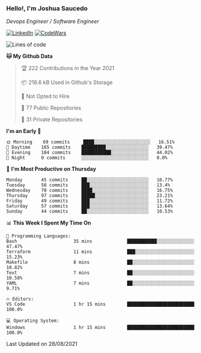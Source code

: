 ### Hello!, I'm Joshua Saucedo
*Devops Engineer / Software Engineer*  

[![LinkedIn](https://img.shields.io/badge/LinkedIn-0073b1?logo=linkedin&style=flat-square&logoColor=white)](https://www.linkedin.com/in/joshua-nathanael-saucedo-uriarte-bb0336169/)
[![CodeWars](https://www.codewars.com/users/joshuansu0897/badges/micro)](https://www.codewars.com/users/joshuansu0897)

<!--START_SECTION:waka-->
![Lines of code](https://img.shields.io/badge/From%20Hello%20World%20I%27ve%20Written-3.7%20million%20lines%20of%20code-blue)

**🐱 My Github Data** 

> 🏆 222 Contributions in the Year 2021
 > 
> 📦 218.6 kB Used in Github's Storage 
 > 
> 🚫 Not Opted to Hire
 > 
> 📜 77 Public Repositories 
 > 
> 🔑 31 Private Repositories  
 > 
**I'm an Early 🐤** 

```text
🌞 Morning    69 commits     ████░░░░░░░░░░░░░░░░░░░░░   16.51% 
🌆 Daytime    165 commits    █████████░░░░░░░░░░░░░░░░   39.47% 
🌃 Evening    184 commits    ███████████░░░░░░░░░░░░░░   44.02% 
🌙 Night      0 commits      ░░░░░░░░░░░░░░░░░░░░░░░░░   0.0%

```
📅 **I'm Most Productive on Thursday** 

```text
Monday       45 commits     ██░░░░░░░░░░░░░░░░░░░░░░░   10.77% 
Tuesday      56 commits     ███░░░░░░░░░░░░░░░░░░░░░░   13.4% 
Wednesday    70 commits     ████░░░░░░░░░░░░░░░░░░░░░   16.75% 
Thursday     97 commits     █████░░░░░░░░░░░░░░░░░░░░   23.21% 
Friday       49 commits     ███░░░░░░░░░░░░░░░░░░░░░░   11.72% 
Saturday     57 commits     ███░░░░░░░░░░░░░░░░░░░░░░   13.64% 
Sunday       44 commits     ██░░░░░░░░░░░░░░░░░░░░░░░   10.53%

```


📊 **This Week I Spent My Time On** 

```text
💬 Programming Languages: 
Bash                     35 mins             ███████████░░░░░░░░░░░░░░   47.47% 
Terraform                11 mins             ███░░░░░░░░░░░░░░░░░░░░░░   15.23% 
Makefile                 8 mins              ██░░░░░░░░░░░░░░░░░░░░░░░   10.82% 
Text                     7 mins              ██░░░░░░░░░░░░░░░░░░░░░░░   10.58% 
YAML                     7 mins              ██░░░░░░░░░░░░░░░░░░░░░░░   9.71%

🔥 Editors: 
VS Code                  1 hr 15 mins        █████████████████████████   100.0%

💻 Operating System: 
Windows                  1 hr 15 mins        █████████████████████████   100.0%

```


 Last Updated on 28/08/2021
<!--END_SECTION:waka-->
